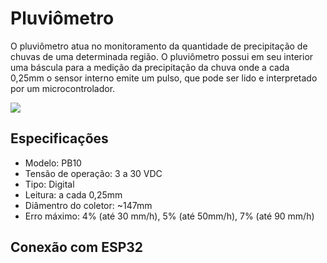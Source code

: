 # Pluviômetro
O pluviômetro atua no monitoramento da quantidade de precipitação de chuvas de uma determinada região. O pluviômetro possui em seu interior uma báscula para a medição da precipitação da chuva onde a cada 0,25mm o sensor interno emite um pulso, que pode ser lido e interpretado por um microcontrolador.

![](https://github.com/eduardozago/weather-station-iot/sensores/pluviometro/pluviometro.png)

## Especificações
- Modelo: PB10
- Tensão de operação: 3 a 30 VDC
- Tipo: Digital
- Leitura: a cada 0,25mm
- Diâmentro do coletor: ~147mm
- Erro máximo: 4% (até 30 mm/h), 5% (até 50mm/h), 7% (até 90 mm/h)

## Conexão com ESP32